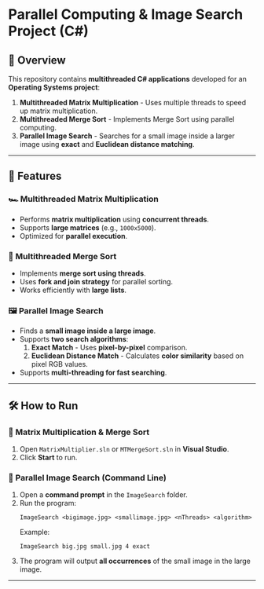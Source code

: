 # Parallel Computing & Image Search Project (C#)

## 📌 Overview
This repository contains **multithreaded C# applications** developed for an **Operating Systems project**:
1. **Multithreaded Matrix Multiplication** - Uses multiple threads to speed up matrix multiplication.
2. **Multithreaded Merge Sort** - Implements Merge Sort using parallel computing.
3. **Parallel Image Search** - Searches for a small image inside a larger image using **exact** and **Euclidean distance matching**.

---

## 🚀 Features

### 🏎️ Multithreaded Matrix Multiplication
- Performs **matrix multiplication** using **concurrent threads**.
- Supports **large matrices** (e.g., `1000x5000`).
- Optimized for **parallel execution**.

### 🔄 Multithreaded Merge Sort
- Implements **merge sort using threads**.
- Uses **fork and join strategy** for parallel sorting.
- Works efficiently with **large lists**.

### 🖼️ Parallel Image Search
- Finds a **small image inside a large image**.
- Supports **two search algorithms**:
  1. **Exact Match** - Uses **pixel-by-pixel** comparison.
  2. **Euclidean Distance Match** - Calculates **color similarity** based on pixel RGB values.
- Supports **multi-threading for fast searching**.

---

## 🛠️ How to Run

### 🔹 Matrix Multiplication & Merge Sort
1. Open `MatrixMultiplier.sln` or `MTMergeSort.sln` in **Visual Studio**.
2. Click **Start** to run.

### 🔹 Parallel Image Search (Command Line)
1. Open a **command prompt** in the `ImageSearch` folder.
2. Run the program:
   ```
   ImageSearch <bigimage.jpg> <smallimage.jpg> <nThreads> <algorithm>
   ```
   Example:
   ```
   ImageSearch big.jpg small.jpg 4 exact
   ```
3. The program will output **all occurrences** of the small image in the large image.

---
